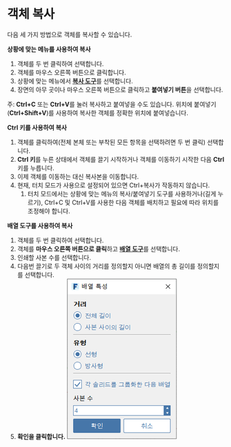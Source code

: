 # 객체 복사

다음 세 가지 방법으로 객체를 복사할 수 있습니다.

**상황에 맞는 메뉴를 사용하여 복사**

1. 객체를 두 번 클릭하여 선택합니다.
2. 객체를 마우스 오른쪽 버튼으로 클릭합니다.
3. 상황에 맞는 메뉴에서 [**복사 도구**](tilt-array-copy-and-paste.md)를 선택합니다.
4. 장면의 아무 곳이나 마우스 오른쪽 버튼으로 클릭하고 **붙여넣기 버튼**을 선택합니다.

주: **Ctrl+C** 또는 **Ctrl+V**를 눌러 복사하고 붙여넣을 수도 있습니다. 위치에 붙여넣기\(**Ctrl+Shift+V**\)를 사용하여 복사한 객체를 정확한 위치에 붙여넣습니다.

**Ctrl 키를 사용하여 복사**

1. 객체를 클릭하여\(전체 본체 또는 부착된 모든 항목을 선택하려면 두 번 클릭\) 선택합니다.
2. **Ctrl 키**를 누른 상태에서 객체를 끌기 시작하거나 객체를 이동하기 시작한 다음 **Ctrl** 키를 누릅니다.
3. 이제 객체를 이동하는 대신 복사본을 이동합니다.
4. 현재, 터치 모드가 사용으로 설정되어 있으면 Ctrl+복사가 작동하지 않습니다.
   1. 터치 모드에서는 상황에 맞는 메뉴의 복사/붙여넣기 도구를 사용하거나\(길게 누르기\), Ctrl+C 및 Ctrl+V를 사용한 다음 객체를 배치하고 필요에 따라 위치를 조정해야 합니다.

**배열 도구를 사용하여 복사**

1. 객체를 두 번 클릭하여 선택합니다.
2. 객체를 **마우스 오른쪽 버튼으로 클릭**하고 [**배열 도구**](tilt-array-copy-and-paste.md)를 선택합니다.
3. 인쇄할 사본 수를 선택합니다.
4. 다음번 끌기로 두 객체 사이의 거리를 정의할지 아니면 배열의 총 길이를 정의할지를 선택합니다.
5. **확인을 클릭합니다.**  ![](../.gitbook/assets/array_properties.png)

